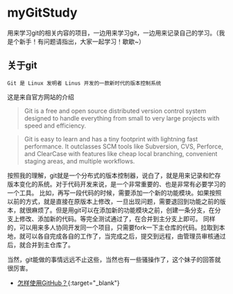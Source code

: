 # myGitStudy

用来学习git的相关内容的项目，一边用来学习git，一边用来记录自己的学习。（我是个新手！有问题请指出，大家一起学习！歇歇~）

## 关于git
`Git 是 Linux 发明者 Linus 开发的一款新时代的版本控制系统`

这是来自官方网站的介绍
>Git is a free and open source distributed version control system designed to handle everything from small to very large projects with speed and efficiency.

>Git is easy to learn and has a tiny footprint with lightning fast performance. It outclasses SCM tools like Subversion, CVS, Perforce, and ClearCase with features like cheap local branching, convenient staging areas, and multiple workflows.

按照我的理解，git就是一个分布式的版本控制器，说白了，就是用来记录和贮存版本变化的系统。对于代码开发来说，是一个非常重要的、也是非常有必要学习的一个工具。
比如，再写一段代码的时候，需要添加一个新的功能模块。如果按照以前的方式，就是直接在原版本上修改，一旦出现问题，需要退回到功能之前的版本，就很麻烦了。但是用git可以在添加新的功能模块之前，创建一条分支，在分支上修改、添加新的代码。等完全测试通过了，在合并到主分支上即可。
同样的，可以用来多人协同开发同一个项目，只需要fork一下主仓库的代码。拉取到本地，就可以各自完成各自的工作了，当完成之后，提交到远程，由管理员审核通过后，就合并到主仓库了。

当然，git能做的事情远远不止这些，当然也有一些骚操作了，这个妹子的回答就很厉害。
* [怎样使用GitHub？](https://www.zhihu.com/question/20070065/answer/79557687){:target="_blank"}


